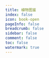 ```yaml
---
title: 植物图鉴
index: false
icon: book-open
pageInfo: false
breadcrumb: false
sidebar: false
comment: false
toc: false
watermark: true
---
```

<script setup>
    import { createApp,provide } from 'vue';
    import Almanac from '@source/components/wiki/App.vue';
    provide("i18nLanguage",'zh');
</script>

<Almanac />

